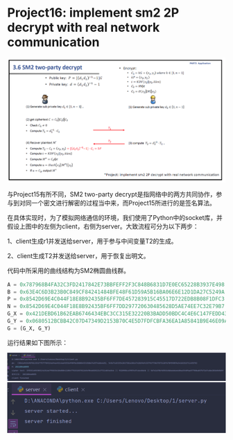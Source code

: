 # Project16: implement sm2 2P decrypt with real network communication

<img src=".\md_image\1.png" alt="image-20230717163512842"  />

与Project15有所不同，SM2 two-party decrypt是指网络中的两方共同协作，参与到对同一个密文进行解密的过程当中来，而Project15所进行的是签名算法。

在具体实现时，为了模拟网络通信的环境，我们使用了Python中的socket库，并假设上图中的左侧为client，右侧为server。大致流程可分为以下两步：

1、client生成r1并发送给server，用于参与中间变量T2的生成。

2、client生成T2并发送给server，用于恢复出明文。

代码中所采用的曲线结构为SM2椭圆曲线群。

```python
A = 0x787968B4FA32C3FD2417842E73BBFEFF2F3C848B6831D7E0EC65228B3937E498
B = 0x63E4C6D3B23B0C849CF84241484BFE48F61D59A5B16BA06E6E12D1DA27C5249A
P = 0x8542D69E4C044F18E8B92435BF6FF7DE457283915C45517D722EDB8B08F1DFC3
N = 0x8542D69E4C044F18E8B92435BF6FF7DD297720630485628D5AE74EE7C32E79B7
G_X = 0x421DEBD61B62EAB6746434EBC3CC315E32220B3BADD50BDC4C4E6C147FEDD43D
G_Y = 0x0680512BCBB42C07D47349D2153B70C4E5D7FDFCBFA36EA1A85841B9E46E09A2
G = (G_X, G_Y)
```

运行结果如下图所示：

<img src=".\md_image\2.png" alt="image-20230717163512842"  />

<img src=".\md_image\3.png" alt="image-20230717163529174" style="zoom:80%;" />
